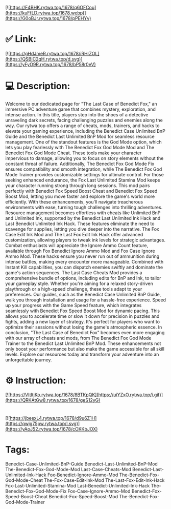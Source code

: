 [![https://F4BHK.rytwa.top/1678/q6OFCou](https://kuFfLD.rytwa.top/1678.webp)](https://G0oBJr.rytwa.top/1678/pPEHYv)
# ✅ Link:
[![https://gHdJmeR.rytwa.top/1678/iRHrZOL](https://QSBIC2qH.rytwa.top/d.svg)](https://yFyO9R.rytwa.top/1678/bP58r0eV)
# 💻 Description:
Welcome to our dedicated page for "The Last Case of Benedict Fox," an immersive PC adventure game that combines mystery, exploration, and intense action. In this title, players step into the shoes of a detective unraveling dark secrets, facing challenging puzzles and enemies along the way. Our rytwa.top offers a range of cheats, mods, trainers, and hacks to elevate your gaming experience, including the Benedict Case Unlimited BnP Guide and the Benedict Last Unlimited BnP Mod for seamless resource management.
One of the standout features is the God Mode option, which lets you play fearlessly with The Benedict Fox God Mode Mod and The Benedict Fox God Mode Cheat. These tools make your character impervious to damage, allowing you to focus on story elements without the constant threat of failure. Additionally, The Benedict Fox God Mode Fix ensures compatibility and smooth integration, while The Benedict Fox God Mode Trainer provides customizable settings for ultimate control.
For those seeking enhanced endurance, the Fox Last Unlimited Stamina Mod keeps your character running strong through long sessions. This mod pairs perfectly with Benedict Fox Speed Boost Cheat and Benedict Fox Speed Boost Mod, letting you move faster and explore the game's world more efficiently. With these enhancements, you'll navigate treacherous environments with ease, turning tough challenges into thrilling adventures.
Resource management becomes effortless with cheats like Unlimited BnP and Unlimited Ink, supported by the Benedict Last Unlimited Ink Hack and Last Benedict Unlimited Ink Hack. These features eliminate the need to scavenge for supplies, letting you dive deeper into the narrative. The Fox Case Edit Ink Mod and The Last Fox Edit Ink Hack offer advanced customization, allowing players to tweak ink levels for strategic advantages.
Combat enthusiasts will appreciate the Ignore Ammo Count feature, available through Fox Benedict Ignore Ammo Mod and Fox Case Ignore Ammo Mod. These hacks ensure you never run out of ammunition during intense battles, making every encounter more manageable. Combined with Instant Kill capabilities, you can dispatch enemies swiftly and dominate the game's action sequences.
The Last Case Cheats Mod provides a comprehensive bundle of options, including edits for BnP and Ink, to tailor your gameplay style. Whether you're aiming for a relaxed story-driven playthrough or a high-speed challenge, these tools adapt to your preferences. Our guides, such as the Benedict Case Unlimited BnP Guide, walk you through installation and usage for a hassle-free experience.
Speed up your progress with the Game Speed feature, which integrates seamlessly with Benedict Fox Speed Boost Mod for dynamic pacing. This allows you to accelerate time or slow it down for precision in puzzles and fights, adding a new layer of strategy. It's perfect for players who want to optimize their sessions without losing the game's atmospheric essence.
In conclusion, "The Last Case of Benedict Fox" becomes even more engaging with our array of cheats and mods, from The Benedict Fox God Mode Trainer to the Benedict Last Unlimited BnP Mod. These enhancements not only boost your performance but also make the game accessible for all skill levels. Explore our resources today and transform your adventure into an unforgettable journey.

# ⚙️ Instruction:
[![https://VItltjKo.rytwa.top/1678/8BTKpQK](https://uiYZxO.rytwa.top/i.gif)](https://QRKAtGw8.rytwa.top/1678/geS12yG)
#
[![https://jbeexL4.rytwa.top/1678/d9u6Z1H](https://qwjg75pw.rytwa.top/l.svg)](https://yAoJ52.rytwa.top/1678/cOKKbJOX)
# Tags:
Benedict-Case-Unlimited-BnP-Guide Benedict-Last-Unlimited-BnP-Mod The-Benedict-Fox-God-Mode-Mod Last-Case-Cheats-Mod Benedict-Last-Unlimited-Ink-Hack Fox-Benedict-Ignore-Ammo-Mod The-Benedict-Fox-God-Mode-Cheat The-Fox-Case-Edit-Ink-Mod The-Last-Fox-Edit-Ink-Hack Fox-Last-Unlimited-Stamina-Mod Last-Benedict-Unlimited-Ink-Hack The-Benedict-Fox-God-Mode-Fix Fox-Case-Ignore-Ammo-Mod Benedict-Fox-Speed-Boost-Cheat Benedict-Fox-Speed-Boost-Mod The-Benedict-Fox-God-Mode-Trainer





